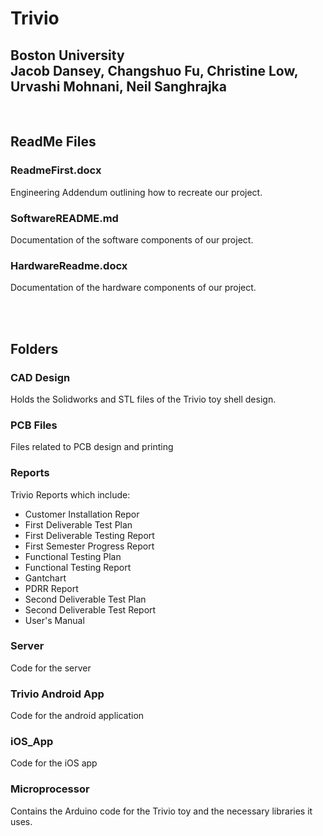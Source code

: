 # Trivio
<h2>Boston University<br>
Jacob Dansey, Changshuo Fu, Christine Low, Urvashi Mohnani, Neil Sanghrajka</h2>
<br>

<h2>ReadMe Files</h2>

<h3>ReadmeFirst.docx</h3>
<p>Engineering Addendum outlining how to recreate our project.</p>

<h3>SoftwareREADME.md</h3>
<p>Documentation of the software components of our project.</p>

<h3>HardwareReadme.docx</h3>
<p>Documentation of the hardware components of our project.</p>

<br><br>
<h2>Folders</h2>

<h3>CAD Design</h3>
<p>Holds the Solidworks and STL files of the Trivio toy shell design.</p>

<h3>PCB Files</h3>
<p>Files related to PCB design and printing</p>

<h3>Reports</h3>
<p>Trivio Reports which include:</p>
<ul>
<li>Customer Installation Repor</li>
<li>First Deliverable Test Plan</li>
<li>First Deliverable Testing Report</li>
<li>First Semester Progress Report</li>
<li>Functional Testing Plan</li>
<li>Functional Testing Report</li>
<li>Gantchart</li>
<li>PDRR Report</li>
<li>Second Deliverable Test Plan</li>
<li>Second Deliverable Test Report</li>
<li>User's Manual</li>
</ul>

<h3>Server</h3>
<p>Code for the server</p>

<h3>Trivio Android App</h3>
<p>Code for the android application</p>

<h3>iOS_App</h3>
<p>Code for the iOS app</p>

<h3>Microprocessor</h3>
<p>Contains the Arduino code for the Trivio toy and the necessary libraries it uses.</p>
